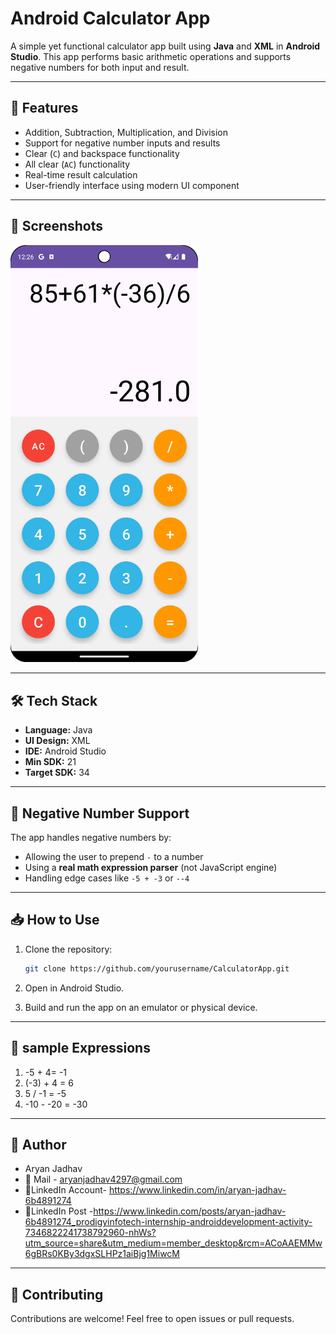 ﻿# Android Calculator App

A simple yet functional calculator app built using **Java** and **XML** in **Android Studio**. This app performs basic arithmetic operations and supports negative numbers for both input and result.

---

## 🚀 Features

- Addition, Subtraction, Multiplication, and Division
- Support for negative number inputs and results
- Clear (`C`) and backspace functionality
- All clear (`AC`) functionality
- Real-time result calculation
- User-friendly interface using modern UI component

---

## 📱 Screenshots
<img src="screenshots/Screenshot_20250704_122639.png" alt="Light Theme" width="300"/>
 
---

## 🛠️ Tech Stack

- **Language:** Java
- **UI Design:** XML
- **IDE:** Android Studio
- **Min SDK:** 21
- **Target SDK:** 34

---

## 🧠 Negative Number Support

The app handles negative numbers by:

- Allowing the user to prepend `-` to a number
- Using a **real math expression parser** (not JavaScript engine)
- Handling edge cases like `-5 + -3` or `--4`

---

## 📥 How to Use

1. Clone the repository:
   ```bash
   git clone https://github.com/yourusername/CalculatorApp.git

2. Open in Android Studio.

3. Build and run the app on an emulator or physical device.

---

## 🧪 sample Expressions
1. -5 + 4= -1
2. (-3) + 4 = 6
3. 5 / -1 = -5
4. -10 - -20 = -30

---
## 👤 Author
- Aryan Jadhav
- 📧 Mail -  aryanjadhav4297@gmail.com
- 🔗LinkedIn Account- https://www.linkedin.com/in/aryan-jadhav-6b4891274
- 🔗LinkedIn Post -https://www.linkedin.com/posts/aryan-jadhav-6b4891274_prodigyinfotech-internship-androiddevelopment-activity-7346822241738792960-nhWs?utm_source=share&utm_medium=member_desktop&rcm=ACoAAEMMw6gBRs0KBy3dgxSLHPz1aiBjg1MiwcM

---
## 🤝 Contributing
Contributions are welcome! Feel free to open issues or pull requests.